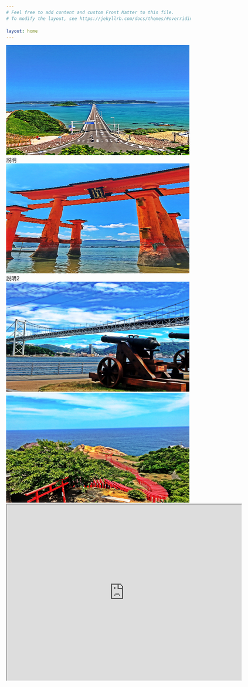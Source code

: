 ```yaml
---
# Feel free to add content and custom Front Matter to this file.
# To modify the layout, see https://jekyllrb.com/docs/themes/#overriding-theme-defaults

layout: home
---
```


<link rel="stylesheet" href="https://cdn.jsdelivr.net/bxslider/4.2.12/jquery.bxslider.css">
<script src="https://ajax.googleapis.com/ajax/libs/jquery/3.1.1/jquery.min.js"></script>
<script src="https://cdn.jsdelivr.net/bxslider/4.2.12/jquery.bxslider.min.js"></script>

<script type="text/javascript">
        $(document).ready(function(){
            $('.slider').bxSlider({
                auto: true,
                pause: 5000,
            });
        });
</script>

<div class="slider">
<img src="8D0BE253-069E-48F3-B903-DE002E58BF93-min.jpeg" width="500" height="300" alt=""><figcaption>説明</figcaption>
<img src="94330D2F-2703-47D2-BA21-89AE2FFF84D5-min.jpeg" width="500" height="300" alt=""><figcaption>説明2</figcaption>
<img src="A54B0539-92DD-4828-A5D3-2D3123BD897B-min.jpeg" width="500" height="300" alt="">
<img src="CD2C95F7-AF6B-4474-9980-AAA17B422D3E-min.jpeg" width="500" height="300" alt="">
</div>

<iframe src="https://www.google.com/maps/d/u/0/embed?mid=1rMVt1bc2Xd8mjDe3hJpEtVabljleHwMF" width="640" height="480"></iframe>
